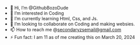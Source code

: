 - 👋 Hi, I’m @GithubBozoDude
- 👀 I’m interested in Coding
- 🌱 I’m currently learning Html, Css, and Js.
- 💞️ I’m looking to collaborate on Coding and making websies.
- 📫 How to reach me @secondaryzsemail@gmail.com
- ⚡ Fun fact: I am 11 as of me creating this on March 20, 2024

<!---
GithubBozoDude/GithubBozoDude is a ✨ special ✨ repository because its `README.md` (this file) appears on your GitHub profile.
You can click the Preview link to take a look at your changes.
--->
